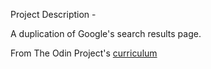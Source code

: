 Project Description -

A duplication of Google's search results page. 

From The Odin Project's [curriculum](http://www.theodinproject.com/courses/web-development-101/lessons/html-css)